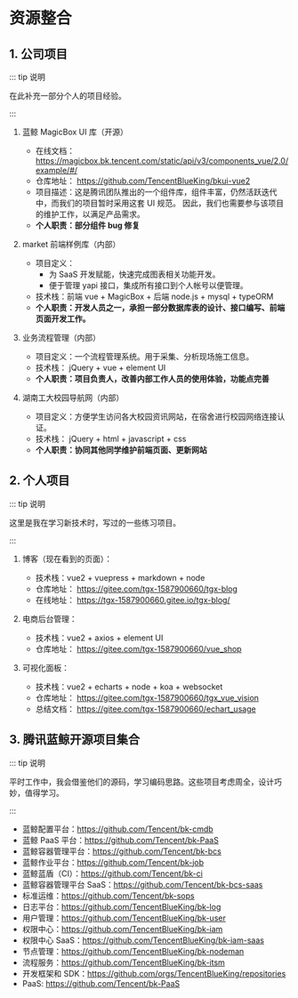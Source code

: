 # 资源整合

## 1. 公司项目

::: tip 说明

在此补充一部分个人的项目经验。

:::

1. 蓝鲸 MagicBox UI 库（开源）

   - 在线文档：<tgx-link href="https://magicbox.bk.tencent.com/static/api/v3/components_vue/2.0/example/#/">
     https://magicbox.bk.tencent.com/static/api/v3/components_vue/2.0/example/#/
     </tgx-link>
   - 仓库地址：<tgx-link href="https://github.com/TencentBlueKing/bkui-vue2">
     https://github.com/TencentBlueKing/bkui-vue2
     </tgx-link>
   - 项目描述：这是腾讯团队推出的一个组件库，组件丰富，仍然活跃迭代中，而我们的项目暂时采用这套 UI 规范。
     因此，我们也需要参与该项目的维护工作，以满足产品需求。
   - **个人职责：部分组件 bug 修复**

2. market 前端样例库（内部）

   - 项目定义：
     - 为 SaaS 开发赋能，快速完成图表相关功能开发。
     - 便于管理 yapi 接口，集成所有接口到个人帐号以便管理。
   - 技术栈：前端 vue + MagicBox + 后端 node.js + mysql + typeORM
   - **个人职责：开发人员之一，承担一部分数据库表的设计、接口编写、前端页面开发工作。**

3. 业务流程管理（内部）

   - 项目定义：一个流程管理系统。用于采集、分析现场施工信息。
   - 技术栈： jQuery + vue + element UI
   - **个人职责：项目负责人，改善内部工作人员的使用体验，功能点完善**

4. 湖南工大校园导航网（内部）

   - 项目定义：方便学生访问各大校园资讯网站，在宿舍进行校园网络连接认证。
   - 技术栈： jQuery + html + javascript + css
   - **个人职责：协同其他同学维护前端页面、更新网站**

## 2. 个人项目

::: tip 说明

这里是我在学习新技术时，写过的一些练习项目。

:::

1. 博客（现在看到的页面）：

   - 技术栈：vue2 + vuepress + markdown + node
   - 仓库地址：
     <tgx-link href="https://gitee.com/tgx-1587900660/tgx-blog">
     https://gitee.com/tgx-1587900660/tgx-blog
     </tgx-link>
   - 在线地址：
     <tgx-link href="https://tgx-1587900660.gitee.io/tgx-blog/">
     https://tgx-1587900660.gitee.io/tgx-blog/
     </tgx-link>

2. 电商后台管理：

   - 技术栈：vue2 + axios + element UI
   - 仓库地址：
     <tgx-link href="https://gitee.com/tgx-1587900660/vue_shop">
     https://gitee.com/tgx-1587900660/vue_shop
     </tgx-link>

3. 可视化面板：

   - 技术栈：vue2 + echarts + node + koa + websocket
   - 仓库地址：
     <tgx-link href="https://gitee.com/tgx-1587900660/tgx_vue_vision">
     https://gitee.com/tgx-1587900660/tgx_vue_vision
     </tgx-link>
   - 总结文档：
     <tgx-link href="https://gitee.com/tgx-1587900660/echart_usage">
     https://gitee.com/tgx-1587900660/echart_usage
     </tgx-link>

## 3. 腾讯蓝鲸开源项目集合

::: tip 说明

平时工作中，我会借鉴他们的源码，学习编码思路。这些项目考虑周全，设计巧妙，值得学习。

:::

- 蓝鲸配置平台：<tgx-link href="https://github.com/Tencent/bk-cmdb">https://github.com/Tencent/bk-cmdb</tgx-link>
- 蓝鲸 PaaS 平台：<tgx-link href="https://github.com/Tencent/bk-PaaS">https://github.com/Tencent/bk-PaaS</tgx-link>
- 蓝鲸容器管理平台：<tgx-link href="https://github.com/Tencent/bk-bcs">https://github.com/Tencent/bk-bcs</tgx-link>
- 蓝鲸作业平台：<tgx-link href="https://github.com/Tencent/bk-job">https://github.com/Tencent/bk-job</tgx-link>
- 蓝鲸蓝盾（CI）：<tgx-link href="https://github.com/Tencent/bk-ci">https://github.com/Tencent/bk-ci</tgx-link>
- 蓝鲸容器管理平台 SaaS：<tgx-link href="https://github.com/Tencent/bk-bcs-saas">https://github.com/Tencent/bk-bcs-saas</tgx-link>
- 标准运维：<tgx-link href="https://github.com/Tencent/bk-sops">https://github.com/Tencent/bk-sops</tgx-link>
- 日志平台：<tgx-link href="https://github.com/TencentBlueKing/bk-log">https://github.com/TencentBlueKing/bk-log</tgx-link>
- 用户管理：<tgx-link href="https://github.com/TencentBlueKing/bk-user">https://github.com/TencentBlueKing/bk-user</tgx-link>
- 权限中心：<tgx-link href="https://github.com/TencentBlueKing/bk-iam">https://github.com/TencentBlueKing/bk-iam</tgx-link>
- 权限中心 SaaS：<tgx-link href="https://github.com/TencentBlueKing/bk-iam-saas">https://github.com/TencentBlueKing/bk-iam-saas</tgx-link>
- 节点管理：<tgx-link href="https://github.com/TencentBlueKing/bk-nodeman">https://github.com/TencentBlueKing/bk-nodeman</tgx-link>
- 流程服务：<tgx-link href="https://github.com/TencentBlueKing/bk-itsm">https://github.com/TencentBlueKing/bk-itsm</tgx-link>
- 开发框架和 SDK：<tgx-link href="https://github.com/orgs/TencentBlueKing/repositories">https://github.com/orgs/TencentBlueKing/repositories</tgx-link>
- PaaS: <tgx-link href="https://github.com/Tencent/bk-PaaS">https://github.com/Tencent/bk-PaaS</tgx-link>
